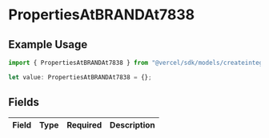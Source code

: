 # PropertiesAtBRANDAt7838

## Example Usage

```typescript
import { PropertiesAtBRANDAt7838 } from "@vercel/sdk/models/createintegrationstoredirectop.js";

let value: PropertiesAtBRANDAt7838 = {};
```

## Fields

| Field       | Type        | Required    | Description |
| ----------- | ----------- | ----------- | ----------- |